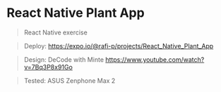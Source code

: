 # React Native Plant App

> React Native exercise

> Deploy: https://expo.io/@rafi-p/projects/React_Native_Plant_App

> Design: DeCode with Minte https://www.youtube.com/watch?v=7Bq3P8x91Go

> Tested: ASUS Zenphone Max 2
